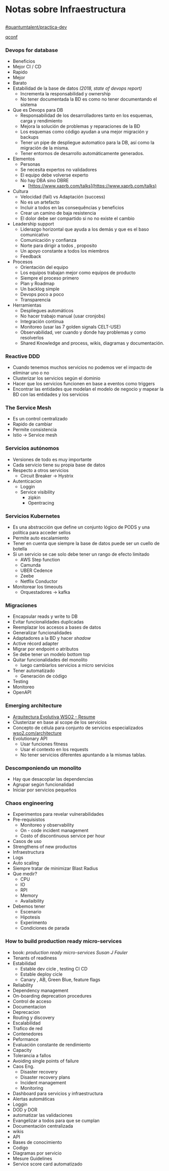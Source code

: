 # Notas sobre Infraestructura



##

[#quantumtalent/practica-dev](bear://x-callback-url/open-tag?name=quantumtalent/practica-dev)

[qconf](https://www.amazon.com/clouddrive/share/Dw0u0h863wT5pMYdNiwvbOPXgoDN5OvGHybN5wqjhJS)

### Devops for database

* Beneficios
* Mejor CI / CD
* Rapido
* Mejor
* Barato
* Estabilidad de la base de datos _(2018, state of devops report)_
  * Incrementa la responsabilidad y ownership
  * No tener documentada la BD es como no tener documentando el sistema
* Que es Devops para DB
  * Responsabilidad de los desarrolladores tanto en los esquemas, carga y rendimiento
  * Mejora la solución de problemas y reparaciones de la BD
  * Los esquemas como código ayudan a una mejor migración y backups
  * Tener un pipe de despliegue automatico para la DB, así como la migración de la misma.
  * Tener entornos de desarrollo automáticamente generados.
* Elementos
  * Personas
  * Se necesita expertos no validadores
  * El equipo debe volverse experto
  * No hay DBA sino DBRE
    * [https://www.xaprb.com/talks](https://www.xaprb.com/talks)
* Cultura
  * Velocidad (fail) vs Adaptación (success)
  * No es un artefacto
  * Incluir a todos en las consequências y beneficios
  * Crear un camino de baja resistencia
  * El dolor debe ser compartido si no no existe el cambio
* Leadership support
  * Liderazgo horizontal que ayuda a los demás y que es el baso comunicativo
  * Comunicación y confianza
  * Norte para dirigir a todos , proposito
  * Un apoyo constante a todos los miembros
  * Feedback
* Procesos
  * Orientación del equipo
  * Los equipos trabajan mejor como equipos de producto
  * Siempre el proceso primero
  * Plan y Roadmap
  * Un backlog simple
  * Devops poco a poco
  * Transparencia
* Herramientas
  * Despliegues automáticos
  * No hacer trabajo manual (usar cronjobs)
  * Integración continua
  * Monitoreo (usar las 7 golden signals CELT-USE)
  * Observabilidad, ver cuando y donde hay problemas y como resolverlos
  * Shared Knowledge and process, wikis, diagramas y documentación.

### Reactive DDD

* Cuando tenemos muchos servicios no podemos ver el impacto de eliminar uno o no
* Clusterizar los servicios según el dominio
* Hacer que los servicios funcionen en base a eventos como triggers
* Encontrar las entidades que modelan el modelo de negocio y mapear la BD con las entidades y los servicios

### The Service Mesh

* Es un control centralizado
* Rapido de cambiar
* Permite consistencia
* Istio → Service mesh

### Servicios autónomos

* Versiones de todo es muy importante
* Cada servicio tiene su propia base de datos
* Respecto a otros servicios
  * Circuit Breaker → Hystrix
* Autenticacion
  * Loggin
  * Service visibility
    * zipkin
    * Opentracing

### Servicios Kubernetes

* Es una abstracción que define un conjunto lógico de PODS y una política para acceder sellos
* Permite auto escalamiento
* Tener en cuenta que siempre la base de datos puede ser un cuello de botella
* Si un servicio se cae solo debe tener un rango de efecto limitado
  * AWS Step function
  * Camunda
  * UBER Cedence
  * Zeebe
  * Netflix Conductor
* Monitorear los timeouts
  * Orquestadores → kafka

### Migraciones

* Encapsular reads y write to DB
* Evitar funcionalidades duplicadas
* Reemplazar los accesos a bases de datos
* Generalizar funcionalidades
* Adaptadores a la BD y hacer _shadow_
* Active récord adapter
* Migrar por endpoint o atributos
* Se debe tener un modelo bottom top
* Quitar funcionalidades del monolito
  * luego cambiarlos servicios a micro servicios
* Tener automatizado
  * Generación de código
* Testing
* Monitoreo
* OpenAPI

### Emerging architecture

* [Arquitectura Evolutiva WSO2 - Resume](bear://x-callback-url/open-note?title=Arquitectura%20Evolutiva%20WSO2%20%2D%20Resume\&x-error=bear%3A%2F%2Fx%2Dcallback%2Durl%2Fcreate%3Ftitle%3DArquitectura%2520Evolutiva%2520WSO2%2520%252D%2520Resume)
* Clusterizar en base al scope de los servicios
* Concepto de célula para conjunto de servicios especializados [wso2.com/architecture](http://wso2.com/architecture)
* Evolutionary API
  * Usar funciones fitness
  * Usar el contexto en los requests
  * No tener servicios diferentes apuntando a la mismas tablas.

### Descomponiendo un monolito

* Hay que desacoplar las dependencias
* Agrupar según funcionalidad
* Iniciar por servicios pequeños

### Chaos engineering

* Experimentos para revelar vulnerabilidades
* Pre-requisistos
  * Monitoreo y observability
  * On - code incident management
  * Costo of discontinuous service per hour
* Casos de uso
* Strengthens of new productos
* Infraestructura
* Logs
* Auto scaling
* Siempre tratar de minimizar Blast Radius
* Que medir?
  * CPU
  * IO
  * RPI
  * Memory
  * Availaibility
* Debemos tener
  * Escenario
  * Hipotesis
  * Experimento
  * Condiciones de parada

### How to build production ready micro-services

* book: _production ready micro-services Susan J Fauler_
* Tenants of readiness
* Estabilidad
  * Estable dev cicle , testing CI CD
  * Estable deploy cicle
  * Canary , AB, Green Blue, feature flags
* Reliability
* Dependency management
* On-boarding deprecation procedures
* Control de acceso
* Documentacion
* Deprecacion
* Routing y discovery
* Escalabilidad
* Trafico de red
* Contenedores
* Peformance
* Evaluación constante de rendimiento
* Capacity
* Tolerancia a fallos
* Avoiding single points of failure
* Caos Eng.
  * Disaster recovery
  * Disaster recovery plans
  * Incident management
  * Monitoring
* Dashboard para servicios y infraestructura
* Alertas automáticas
* Loggin
* DOD y DOR
* automatizar las validaciones
* Evangelizar a todos para que se cumplan
* Documentación centralizada
* wikis
* API
* Bases de conocimiento
* Codigo
* Diagramas por servicio
* Mesure Guidelines
* Service score card automatizado
